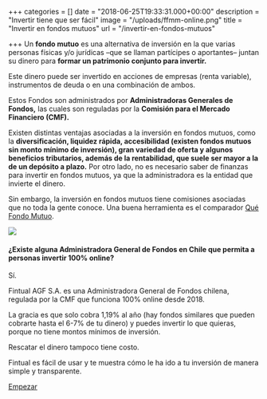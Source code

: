 +++
categories = []
date = "2018-06-25T19:33:31.000+00:00"
description = "Invertir tiene que ser fácil"
image = "/uploads/ffmm-online.png"
title = "Invertir en fondos mutuos"
url = "/invertir-en-fondos-mutuos"

+++
Un **fondo mutuo** es una alternativa de inversión en la que varias personas físicas y/o jurídicas –que se llaman partícipes o aportantes– juntan su dinero para **formar un patrimonio conjunto para invertir.**

Este dinero puede ser invertido en acciones de empresas (renta variable), instrumentos de deuda o en una combinación de ambos.

Estos Fondos son administrados por **Administradoras Generales de Fondos,** las cuales son reguladas por la **Comisión para el Mercado Financiero (CMF).**

Existen distintas ventajas asociadas a la inversión en fondos mutuos, como la **diversificación, liquidez rápida, accesibilidad (existen fondos mutuos sin monto mínimo de inversión), gran variedad de oferta y algunos beneficios tributarios, además de la rentabilidad, que suele ser mayor a la de un depósito a plazo.** Por otro lado, no es necesario saber de finanzas para invertir en fondos mutuos, ya que la administradora es la entidad que invierte el dinero.

Sin embargo, la inversión en fondos mutuos tiene comisiones asociadas que no toda la gente conoce. Una buena herramienta es el comparador [Qué Fondo Mutuo](https://www.quefondomutuo.cl).

![](/uploads/quefondomutuo.png)

#### ¿Existe alguna Administradora General de Fondos en Chile que permita a personas invertir 100% online?

Sí.

Fintual AGF S.A. es una Administradora General de Fondos chilena, regulada por la CMF que funciona 100% online desde 2018.

La gracia es que solo cobra 1,19% al año (hay fondos similares que pueden cobrarte hasta el 6-7% de tu dinero) y puedes invertir lo que quieras, porque no tiene montos mínimos de inversión.

Rescatar el dinero tampoco tiene costo.

Fintual es fácil de usar y te muestra cómo le ha ido a tu inversión de manera simple y transparente.

[Empezar](https://fintual.cl/?utm_source=edu.fintual.cl&utm_medium=referral&utm_campaign=consideration&utm_content=invertir+en+fondos+mutuos-251#empezar)